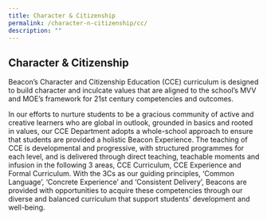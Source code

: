 ```yaml
---
title: Character & Citizenship
permalink: /character-n-citizenship/cc/
description: ""
---
```

## Character & Citizenship

Beacon’s Character and Citizenship Education (CCE) curriculum is designed to build character and inculcate values that are aligned to the school’s MVV and MOE’s framework for 21st century competencies and outcomes.

In our efforts to nurture students to be a gracious community of active and creative learners who are global in outlook, grounded in basics and rooted in values, our CCE Department adopts a whole-school approach to ensure that students are provided a holistic Beacon Experience. The teaching of CCE is developmental and progressive, with structured programmes for each level, and is delivered through direct teaching, teachable moments and infusion in the following 3 areas, CCE Curriculum, CCE Experience and Formal Curriculum. With the 3Cs as our guiding principles, ‘Common Language’, ‘Concrete Experience’ and ‘Consistent Delivery’, Beacons are provided with opportunities to acquire these competencies through our diverse and balanced curriculum that support students' development and well-being.